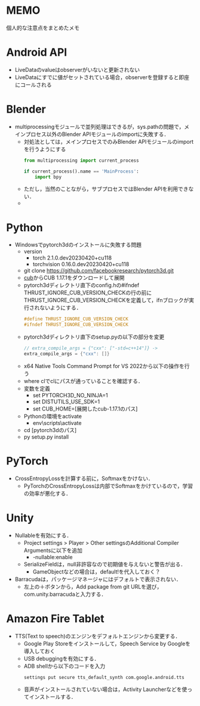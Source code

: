 <h1>MEMO</h1>
個人的な注意点をまとめたメモ

# Android API
- LiveDataのvalueはobserverがいないと更新されない
- LiveDataにすでに値がセットされている場合，observerを登録すると即座にコールされる

# Blender
- multiprocessingモジュールで並列処理はできるが，sys.pathの問題で，メインプロセス以外のBlender APIモジュールのimportに失敗する．
    - 対処法としては，メインプロセスでのみBlender APIモジュールのimportを行うようにする
        ```Python
        from multiprocessing import current_process

        if current_process().name == 'MainProcess':
            import bpy
        ```
    - ただし，当然のことながら，サブプロセスではBlender APIを利用できない．
    - 
# Python
- Windowsでpytorch3dのインストールに失敗する問題
    - version
        - torch 2.1.0.dev20230420+cu118
        - torchvision 0.16.0.dev20230420+cu118
    - git clone https://github.com/facebookresearch/pytorch3d.git
    - [cub](https://github.com/NVIDIA/cub/releases)からCUB 1.17.1をダウンロードして展開
    - pytorch3dディレクトリ直下のconfig.hの#ifndef THRUST_IGNORE_CUB_VERSION_CHECKの行の前にTHRUST_IGNORE_CUB_VERSION_CHECKを定義して，ifnブロックが実行されないようにする．
        ```c
        #define THRUST_IGNORE_CUB_VERSION_CHECK
        #ifndef THRUST_IGNORE_CUB_VERSION_CHECK
        ```
    - pytorch3dディレクトリ直下のsetup.pyの以下の部分を変更
        ```cpp
        // extra_compile_args = {"cxx": ["-std=c++14"]} ->
        extra_compile_args = {"cxx": []}
        ```
    - x64 Native Tools Command Prompt for VS 2022から以下の操作を行う
    - where clでclにパスが通っていることを確認する．
    - 変数を定義
        - set PYTORCH3D_NO_NINJA=1
        - set DISTUTILS_USE_SDK=1
        - set CUB_HOME=[展開したcub-1.17.1のパス]
    - Pythonの環境をactivate
        - env\scripts\activate
    - cd [pytorch3dのパス]
    - py setup.py install

# PyTorch
- CrossEntropyLossを計算する前に，Softmaxをかけない．
    - PyTorchのCrossEntropyLossは内部でSoftmaxをかけているので，学習の効率が悪化する．

# Unity
- Nullableを有効にする．
    - Project settings > Player > Other settingsのAdditional Compiler Argumentsに以下を追加
        - -nullable:enable
    - SerializeFieldは，null非許容なので初期値を与えないと警告が出る．
        - GameObjectなどの場合は，default!を代入しておく？
- Barracudaは，パッケージマネージャにはデフォルトで表示されない．
    - 左上の＋ボタンから，Add package from git URLを選び，com.unity.barracudaと入力する．
 
# Amazon Fire Tablet
- TTS(Text to speech)のエンジンをデフォルトエンジンから変更する．
    - Google Play Storeをインストールして，Speech Service by Googleを導入しておく
    - USB debuggingを有効にする．
    - ADB shellから以下のコードを入力
      ```
      settings put secure tts_default_synth com.google.android.tts
      ```
    - 音声がインストールされていない場合は，Activity Launcherなどを使ってインストールする．
